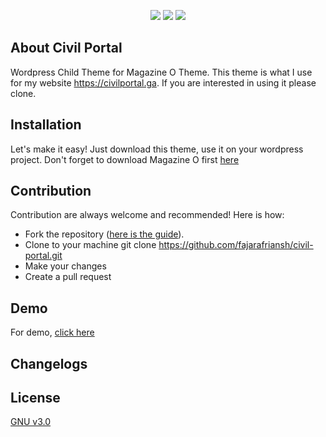 <p align="center">
  <a href="https://github.com/fajarafriansh/civil-portal/blob/master/LICENSE" alt="licence"><img src="https://img.shields.io/badge/license-GNU%20v3.0-green.svg"></a>
  <a href="https://github.com/fajarafriansh" alt="Author"><img src="https://img.shields.io/badge/author-%40fajarafriansh-blue.svg"></a>
  <a href="https://twitter.com/intent/tweet?text=Wow:&url=https%3A%2F%2Fgithub.com%2Ffajarafriansh%2Fcivil-portal%2F" alt="Tweet!"><img src="https://img.shields.io/twitter/url/http/shields.io.svg?style=social"></a>
</p>


## About Civil Portal
Wordpress Child Theme for Magazine O Theme. This theme is what I use for my website https://civilportal.ga. If you are interested in using it please clone.

## Installation
Let's make it easy! Just download this theme, use it on your wordpress project. Don't forget to download Magazine O first [here](https://srd.wordpress.org/themes/magazine-o/)

## Contribution
Contribution are always welcome and recommended! Here is how:

- Fork the repository ([here is the guide](https://help.github.com/articles/fork-a-repo/)).
- Clone to your machine git clone https://github.com/fajarafriansh/civil-portal.git
- Make your changes
- Create a pull request

## Demo
For demo, [click here](https://civilportal.ga)

## Changelogs

## License
[GNU v3.0](https://github.com/fajarafriansh/civil-portal/blob/master/LICENSE)

